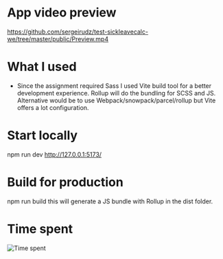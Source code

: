 # App video preview

https://github.com/sergeirudz/test-sickleavecalc-we/tree/master/public/Preview.mp4

# What I used

- Since the assignment required Sass I used Vite build tool for a better development experience. Rollup will do the bundling for SCSS and JS. Alternative would be to use Webpack/snowpack/parcel/rollup but Vite offers a lot configuration.

# Start locally

npm run dev
http://127.0.0.1:5173/

# Build for production

npm run build
this will generate a JS bundle with Rollup in the dist folder.

# Time spent

![Time spent](https://github.com/sergeirudz/test-sickleavecalc-we/tree/master/public/Time.png)
